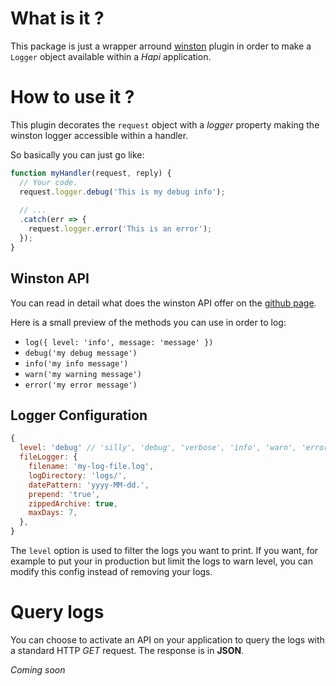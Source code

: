 # What is it ?
This package is just a wrapper arround [winston](https://github.com/winstonjs/winston) plugin in order to make a `Logger` object available within a _Hapi_ application.

# How to use it ?
This plugin decorates the `request` object with a _logger_ property making the winston logger accessible within a handler.

So basically you can just go like:
```javascript
function myHandler(request, reply) {
  // Your code.
  request.logger.debug('This is my debug info');
  
  // ...
  .catch(err => {
    request.logger.error('This is an error');
  });
}
```

## Winston API
You can read in detail what does the winston API offer on the [github page](https://github.com/winstonjs/winston).

Here is a small preview of the methods you can use in order to log:
* `log({ level: 'info', message: 'message' })`
* `debug('my debug message')`
* `info('my info message')`
* `warn('my warning message')`
* `error('my error message')`

## Logger Configuration
```javascript
{
  level: 'debug' // 'silly', 'debug', 'verbose', 'info', 'warn', 'error',
  fileLogger: {
    filename: 'my-log-file.log',
    logDirectory: 'logs/',
    datePattern: 'yyyy-MM-dd.',
    prepend: 'true',
    zippedArchive: true,
    maxDays: 7,
  },
}
```

The `level` option is used to filter the logs you want to print. If you want, for example to put your in production but limit the logs to warn level, you can modify this config instead of removing your logs.

# Query logs
You can choose to activate an API on your application to query the logs with a standard HTTP _GET_ request. The response is in __JSON__.

_Coming soon_
